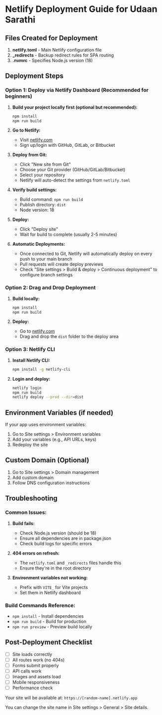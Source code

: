 # Netlify Deployment Guide for Udaan Sarathi

## Files Created for Deployment

1. **netlify.toml** - Main Netlify configuration file
2. **_redirects** - Backup redirect rules for SPA routing
3. **.nvmrc** - Specifies Node.js version (18)

## Deployment Steps

### Option 1: Deploy via Netlify Dashboard (Recommended for beginners)

1. **Build your project locally first (optional but recommended):**
   ```bash
   npm install
   npm run build
   ```

2. **Go to Netlify:**
   - Visit [netlify.com](https://netlify.com)
   - Sign up/login with GitHub, GitLab, or Bitbucket

3. **Deploy from Git:**
   - Click "New site from Git"
   - Choose your Git provider (GitHub/GitLab/Bitbucket)
   - Select your repository
   - Netlify will auto-detect the settings from `netlify.toml`

4. **Verify build settings:**
   - Build command: `npm run build`
   - Publish directory: `dist`
   - Node version: 18

5. **Deploy:**
   - Click "Deploy site"
   - Wait for build to complete (usually 2-5 minutes)

6. **Automatic Deployments:**
   - Once connected to Git, Netlify will automatically deploy on every push to your main branch
   - Pull requests will create deploy previews
   - Check "Site settings > Build & deploy > Continuous deployment" to configure branch settings

### Option 2: Drag and Drop Deployment

1. **Build locally:**
   ```bash
   npm install
   npm run build
   ```

2. **Deploy:**
   - Go to [netlify.com](https://netlify.com)
   - Drag and drop the `dist` folder to the deploy area

### Option 3: Netlify CLI

1. **Install Netlify CLI:**
   ```bash
   npm install -g netlify-cli
   ```

2. **Login and deploy:**
   ```bash
   netlify login
   npm run build
   netlify deploy --prod --dir=dist
   ```

## Environment Variables (if needed)

If your app uses environment variables:
1. Go to Site settings > Environment variables
2. Add your variables (e.g., API URLs, keys)
3. Redeploy the site

## Custom Domain (Optional)

1. Go to Site settings > Domain management
2. Add custom domain
3. Follow DNS configuration instructions

## Troubleshooting

### Common Issues:

1. **Build fails:**
   - Check Node.js version (should be 18)
   - Ensure all dependencies are in package.json
   - Check build logs for specific errors

2. **404 errors on refresh:**
   - The `netlify.toml` and `_redirects` files handle this
   - Ensure they're in the root directory

3. **Environment variables not working:**
   - Prefix with `VITE_` for Vite projects
   - Set them in Netlify dashboard

### Build Commands Reference:
- `npm install` - Install dependencies
- `npm run build` - Build for production
- `npm run preview` - Preview build locally

## Post-Deployment Checklist

- [ ] Site loads correctly
- [ ] All routes work (no 404s)
- [ ] Forms submit properly
- [ ] API calls work
- [ ] Images and assets load
- [ ] Mobile responsiveness
- [ ] Performance check

Your site will be available at: `https://[random-name].netlify.app`

You can change the site name in Site settings > General > Site details.